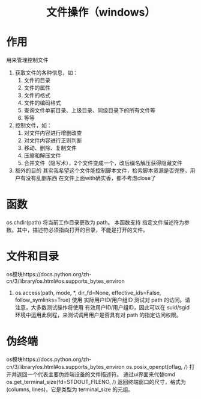 # <center>文件操作（windows）</center>
# 作用
用来管理控制文件
1. 获取文件的各种信息，如：
   1. 文件的目录
   2. 文件的属性
   3. 文件的格式
   4. 文件的编码格式
   5. 查询文件单前目录、上级目录、同级目录下的所有文件等
   6. 等等
2. 控制文件，如：
   1. 对文件内容进行增删改查
   2. 对文件内容进行正则判断
   3. 移动、删除、复制文件
   4. 压缩和解压文件
   5. 合并文件（隐写术），2个文件变成一个，改后缀名解压获得隐藏文件
3. 额外的目的
   其实我希望这个文件能控制脚本文件，检索脚本资源是否完整，用户有没有乱删东西
在文件上面with确实香，都不考虑close了
# 函数
os.chdir(path)
将当前工作目录更改为 path。
本函数支持 指定文件描述符为参数。其中，描述符必须指向打开的目录，不能是打开的文件。





# 文件和目录
os模块https://docs.python.org/zh-cn/3/library/os.html#os.supports_bytes_environ
1. os.access(path, mode, *, dir_fd=None, effective_ids=False, follow_symlinks=True)
使用 实际用户ID/用户组ID 测试对 path 的访问。请注意，大多数测试操作将使用 有效用户ID/用户组ID，因此可以在 suid/sgid 环境中运用此例程，来测试调用用户是否具有对 path 的指定访问权限。

# 伪终端
os模块https://docs.python.org/zh-cn/3/library/os.html#os.supports_bytes_environ
os.posix_openpt(oflag, /)
打开并返回一个代表主要伪终端设备的文件描述符。
通过ui界面来代替cmd
os.get_terminal_size(fd=STDOUT_FILENO, /)
返回终端窗口的尺寸，格式为 (columns, lines)，它是类型为 terminal_size 的元组。
